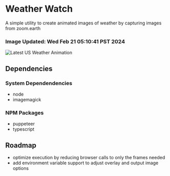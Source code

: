 # Weather Watch

A simple utility to create animated images of weather by capturing images from zoom.earth

### Image Updated: Wed Feb 21 05:10:41 PST 2024

![Latest US Weather Animation](animations/2024-02-21.webp)

## Dependencies
### System Dependendencies
* node
* imagemagick
### NPM Packages
* puppeteer
* typescript

## Roadmap
* optimize execution by reducing browser calls to only the frames needed
* add environment variable support to adjust overlay and output image options
